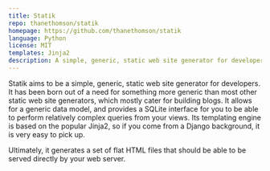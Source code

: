 ```yaml
---
title: Statik
repo: thanethomson/statik
homepage: https://github.com/thanethomson/statik
language: Python
license: MIT
templates: Jinja2
description: A simple, generic, static web site generator for developers.
---
```


Statik aims to be a simple, generic, static web site generator for developers.
It has been born out of a need for something more generic than most other
static web site generators, which mostly cater for building blogs. It allows
for a generic data model, and provides a SQLite interface for you to be able to
perform relatively complex queries from your views. Its templating engine is
based on the popular Jinja2, so if you come from a Django background, it is
very easy to pick up.

Ultimately, it generates a set of flat HTML files that should be able to be
served directly by your web server.


